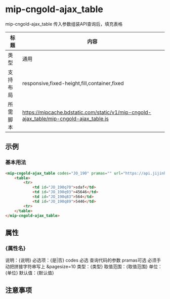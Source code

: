 # mip-cngold-ajax_table

mip-cngold-ajax_table 传入参数组装API查询后，填充表格

标题|内容
----|----
类型|通用
支持布局|responsive,fixed-height,fill,container,fixed
所需脚本|https://mipcache.bdstatic.com/static/v1/mip-cngold-ajax_table/mip-cngold-ajax_table.js

## 示例

### 基本用法
```html
<mip-cngold-ajax_table codes="JO_190" pramas="" url="https://api.jijinhao.com/quoteCenter/realTime.htm" >
    <table>
        <tr>
            <td id="JO_190q70">sdaf</td>
            <td id="JO_190q93">45646</td>
            <td id="JO_190q83">564</td>
            <td id="JO_190q89">5446</td>
        <tr>
    </table>
</mip-cngold-ajax_table>
```

## 属性

### {属性名}

说明：{说明}
必选项：{是|否} codes 必选 查询代码的参数 pramas可选 必须手动把拼接字符串写上 &pagesize=10
类型：{类型}
取值范围：{取值范围}
单位：{单位}
默认值：{默认值}

## 注意事项

